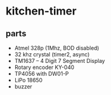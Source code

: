 # kitchen-timer



## parts

 * Atmel 328p (1Mhz, BOD disabled)
 * 32 khz crystal (timer2, async)
 * TM1637 – 4 Digit 7 Segment Display
 * Rotary encoder KY-040
 * TP4056 with DW01-P
 * LiPo 18650
 * buzzer
